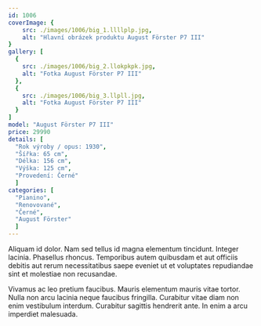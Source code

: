 ```yaml
---
id: 1006
coverImage: {
    src: ./images/1006/big_1.llllplp.jpg,
    alt: "Hlavní obrázek produktu August Förster P7 III"
}
gallery: [
  {
    src: ./images/1006/big_2.llokpkpk.jpg,
    alt: "Fotka August Förster P7 III"
  },
  {
    src: ./images/1006/big_3.llpll.jpg,
    alt: "Fotka August Förster P7 III"
  }
]
model: "August Förster P7 III"
price: 29990
details: [
  "Rok výroby / opus: 1930",
  "Šířka: 65 cm",
  "Délka: 156 cm",
  "Výška: 125 cm",
  "Provedení: Černé"
  ]
categories: [
  "Pianino",
  "Renovované",
  "Černé",
  "August Förster"
  ]
---
```


Aliquam id dolor. Nam sed tellus id magna elementum tincidunt. Integer lacinia. Phasellus rhoncus. Temporibus autem quibusdam et aut officiis debitis aut rerum necessitatibus saepe eveniet ut et voluptates repudiandae sint et molestiae non recusandae.

Vivamus ac leo pretium faucibus. Mauris elementum mauris vitae tortor. Nulla non arcu lacinia neque faucibus fringilla. Curabitur vitae diam non enim vestibulum interdum. Curabitur sagittis hendrerit ante. In enim a arcu imperdiet malesuada.